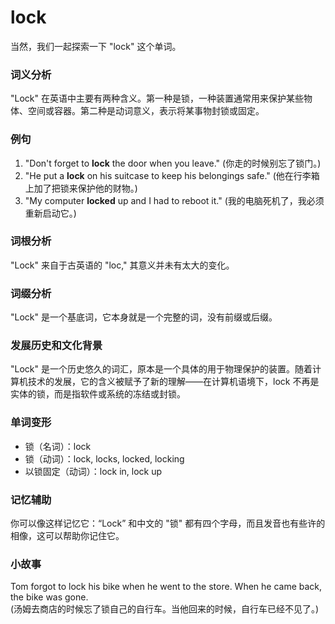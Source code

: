 # lock

当然，我们一起探索一下 "lock" 这个单词。

  

### 词义分析

  

"Lock" 在英语中主要有两种含义。第一种是锁，一种装置通常用来保护某些物体、空间或容器。第二种是动词意义，表示将某事物封锁或固定。

  

### 例句

  

1.  "Don't forget to **lock** the door when you leave." (你走的时候别忘了锁门。)
2.  "He put a **lock** on his suitcase to keep his belongings safe." (他在行李箱上加了把锁来保护他的财物。)
3.  "My computer **locked** up and I had to reboot it." (我的电脑死机了，我必须重新启动它。)

  

### 词根分析

  

"Lock" 来自于古英语的 "loc," 其意义并未有太大的变化。

  

### 词缀分析

  

"Lock" 是一个基底词，它本身就是一个完整的词，没有前缀或后缀。

  

### 发展历史和文化背景

  

"Lock" 是一个历史悠久的词汇，原本是一个具体的用于物理保护的装置。随着计算机技术的发展，它的含义被赋予了新的理解——在计算机语境下，lock 不再是实体的锁，而是指软件或系统的冻结或封锁。

  

### 单词变形

  

*   锁（名词）：lock
*   锁（动词）：lock, locks, locked, locking
*   以锁固定（动词）：lock in, lock up

  

### 记忆辅助

  

你可以像这样记忆它：“Lock” 和中文的 "锁" 都有四个字母，而且发音也有些许的相像，这可以帮助你记住它。

  

### 小故事

  

Tom forgot to lock his bike when he went to the store. When he came back, the bike was gone.  
(汤姆去商店的时候忘了锁自己的自行车。当他回来的时候，自行车已经不见了。)

